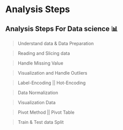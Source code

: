 # Analysis Steps 
## Analysis Steps For Data science   📊

> Understand data & Data Preparation

> Reading and Slicing data 

> Handle Missing Value 

> Visualization and Handle Outliers 

> Label-Encoding || Hot-Encoding

> Data Normalization 

> Visualization Data

> Pivot Method || Pivot Table

> Train & Test data Split

